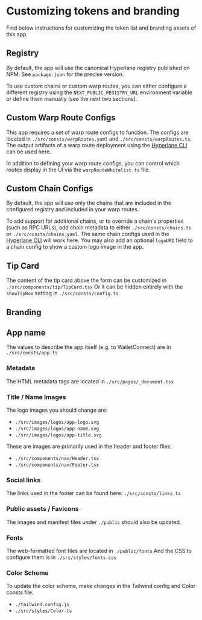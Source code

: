 # Customizing tokens and branding

Find below instructions for customizing the token list and branding assets of this app.

## Registry

By default, the app will use the canonical Hyperlane registry published on NPM. See `package.json` for the precise version.

To use custom chains or custom warp routes, you can either configure a different registry using the `NEXT_PUBLIC_REGISTRY_URL` environment variable or define them manually (see the next two sections).

## Custom Warp Route Configs

This app requires a set of warp route configs to function. The configs are located in `./src/consts/warpRoutes.yaml` and `./src/consts/warpRoutes.ts`. The output artifacts of a warp route deployment using the [Hyperlane CLI](https://www.npmjs.com/package/@hyperlane-xyz/cli) can be used here.

In addition to defining your warp route configs, you can control which routes display in the UI via the `warpRouteWhitelist.ts` file.

## Custom Chain Configs

By default, the app will use only the chains that are included in the configured registry and included in your warp routes.

To add support for additional chains, or to override a chain's properties (such as RPC URLs), add chain metadata to either `./src/consts/chains.ts` or `./src/consts/chains.yaml`. The same chain configs used in the [Hyperlane CLI](https://www.npmjs.com/package/@hyperlane-xyz/cli) will work here. You may also add an optional `logoURI` field to a chain config to show a custom logo image in the app.

## Tip Card

The content of the tip card above the form can be customized in `./src/components/tip/TipCard.tsx`
Or it can be hidden entirely with the `showTipBox` setting in `./src/consts/config.ts`

## Branding

## App name

The values to describe the app itself (e.g. to WalletConnect) are in `./src/consts/app.ts`

### Metadata

The HTML metadata tags are located in `./src/pages/_document.tsx`

### Title / Name Images

The logo images you should change are:

- `./src/images/logos/app-logo.svg`
- `./src/images/logos/app-name.svg`
- `./src/images/logos/app-title.svg`

These are images are primarily used in the header and footer files:

- `./src/components/nav/Header.tsx`
- `./src/components/nav/Footer.tsx`

### Social links

The links used in the footer can be found here: `./src/consts/links.ts`

### Public assets / Favicons

The images and manifest files under `./public` should also be updated.

### Fonts

The web-formatted font files are located in `./public/fonts`
And the CSS to configure them is in `./src/styles/fonts.css`

### Color Scheme

To update the color scheme, make changes in the Tailwind config and Color consts file:

- `./tailwind.config.js`
- `./src/styles/Color.ts`
